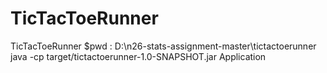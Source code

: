 # TicTacToeRunner
TicTacToeRunner
$pwd : D:\n26-stats-assignment-master\tictactoerunner
java -cp target/tictactoerunner-1.0-SNAPSHOT.jar Application
